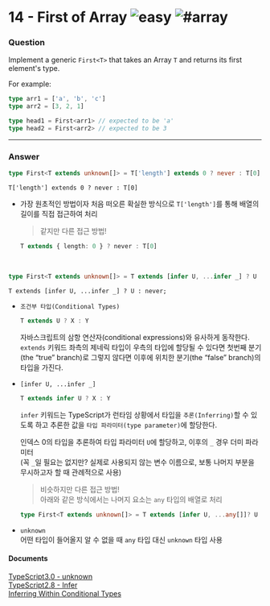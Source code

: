 # 14 - First of Array <img src="https://img.shields.io/badge/-easy-7aad0c" alt="easy"/> <img src="https://img.shields.io/badge/-%23array-999" alt="#array"/>

### Question
Implement a generic `First<T>` that takes an Array `T` and returns its first element's type.

For example:

```ts
type arr1 = ['a', 'b', 'c']
type arr2 = [3, 2, 1]

type head1 = First<arr1> // expected to be 'a'
type head2 = First<arr2> // expected to be 3
```

---
### Answer
```ts
type First<T extends unknown[]> = T['length'] extends 0 ? never : T[0];
```
`T['length'] extends 0 ? never : T[0]`
- 가장 원초적인 방법이자 처음 떠오른 확실한 방식으로 `T['length']`를 통해 배열의 길이를 직접 접근하여 처리

    > 같지만 다른 접근 방법!
    ```ts
    T extends { length: 0 } ? never : T[0]
    ```

<br>

```ts
type First<T extends unknown[]> = T extends [infer U, ...infer _] ? U : never;
```

`T extends [infer U, ...infer _] ? U : never;`
- `조건부 타입(Conditional Types)`  
    ```ts
    T extends U ? X : Y
    ```
    자바스크립트의 삼항 연산자(conditional expressions)와 유사하게 동작한다.   
    `extends` 키워드 좌측의 제네릭 타입이 우측의 타입에 할당될 수 있다면 첫번째 분기(the “true” branch)로 그렇지 않다면 이후에 위치한 분기(the “false” branch)의 타입을 가진다.  


- `[infer U, ...infer _]`  
    ```ts
    T extends infer U ? X : Y
    ```
    `infer` 키워드는 TypeScript가 런타임 상황에서 타입을 `추론(Inferring)`할 수 있도록 하고 추론한 값을 `타입 파라미터(type parameter)`에 할당한다. 

    인덱스 0의 타입을 추론하여 타입 파라미터 `U`에 할당하고, 이후의 `_` 경우 더미 파라미터  
    (꼭 `_`일 필요는 없지만? 실제로 사용되지 않는 변수 이름으로, 보통 나머지 부분을 무시하고자 할 때 관례적으로 사용)

    > 비슷하지만 다른 접근 방법!  
    > 아래와 같은 방식에서는 나머지 요소는 `any` 타입의 배열로 처리 
    ```ts
    type First<T extends unknown[]> = T extends [infer U, ...any[]]? U : never;
    ```

- `unknown`  
   어떤 타입이 들어올지 알 수 없을 때 `any` 타입 대신 `unknown` 타입 사용


#### Documents

[TypeScript3.0 - unknown](https://www.typescriptlang.org/docs/handbook/release-notes/typescript-3-0.html#new-unknown-top-type)  
[TypeScript2.8 - Infer](https://www.typescriptlang.org/docs/handbook/release-notes/typescript-2-8.html#type-inference-in-conditional-types)  
[Inferring Within Conditional Types](https://www.typescriptlang.org/docs/handbook/2/conditional-types.html#inferring-within-conditional-types)
